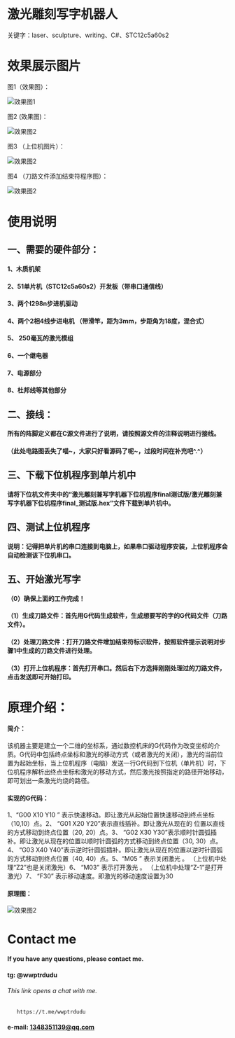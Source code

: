 # 激光雕刻写字机器人
关键字：laser、sculpture、writing、C#、STC12c5a60s2

# 效果展示图片
图1（效果图）：

![效果图1](https://github.com/WhisperHear/Laser_Writing_Machine/blob/master/图片展示/running.jpg)

图2 (效果图)：

![效果图2](https://github.com/WhisperHear/Laser_Writing_Machine/blob/master/图片展示/demo.jpg)

图3 （上位机图片）：

![效果图2](https://github.com/WhisperHear/Laser_Writing_Machine/blob/master/图片展示/上位机图片.JPG)

图4 （刀路文件添加结束符程序图）：

![效果图2](https://github.com/WhisperHear/Laser_Writing_Machine/blob/master/图片展示/nc_files_change.jpg)

# 使用说明
## 一、需要的硬件部分：
#### 1、木质机架
#### 2、51单片机（STC12c5a60s2）开发板（带串口通信线）
#### 3、两个l298n步进机驱动
#### 4、两个2相4线步进电机 （带滑竿，距为3mm，步距角为18度，混合式）
#### 5、 250毫瓦的激光模组
#### 6、一个继电器
#### 7、电源部分
#### 8、杜邦线等其他部分

## 二、接线：
#### 所有的阵脚定义都在C源文件进行了说明，请按照源文件的注释说明进行接线。

#### （此处电路图丢失了喵~，大家只好看源码了呢~，过段时间在补充吧^.^）

## 三、下载下位机程序到单片机中
#### 请将下位机文件夹中的“激光雕刻兼写字机器下位机程序final测试版/激光雕刻兼写字机器下位机程序final_测试版.hex”文件下载到单片机中。

## 四、测试上位机程序
#### 说明：记得把单片机的串口连接到电脑上，如果串口驱动程序安装，上位机程序会自动检测该下位机串口。

## 五、开始激光写字
#### （0）确保上面的工作完成！
#### （1）生成刀路文件：首先用G代码生成软件，生成想要写的字的G代码文件（刀路文件）。
#### （2）处理刀路文件：打开刀路文件增加结束符标识软件，按照软件提示说明对步骤1中生成的刀路文件进行处理。
#### （3）打开上位机程序：首先打开串口。然后右下方选择刚刚处理过的刀路文件，点击发送即可开始打印。

# 原理介绍：
#### 简介：
该机器主要是建立一个二维的坐标系，通过数控机床的G代码作为改变坐标的介质。G代码中包括终点坐标和激光的移动方式（或者激光的关闭），激光的当前位置为起始坐标，当上位机程序（电脑）发送一行G代码到下位机（单片机）时，下位机程序解析出终点坐标和激光的移动方式，然后激光按照指定的路径开始移动，即可划出一条激光灼烧的路径。

#### 实现的G代码：
1、“G00  X10  Y10 ” 表示快速移动。即让激光从起始位置快速移动到终点坐标（10,10）点。2、 “G01   X20   Y20”表示直线插补。即让激光从现在的 位置以直线的方式移动到终点位置（20,   20）点。3、  “G02   X30   Y30”表示顺时针圆弧插补。即让激光从现在的位置以顺时针圆弧的方式移动到终点位置（30,    30）点。4、 “G03   X40   Y40”表示逆时针圆弧插补。即让激光从现在的位置以逆时针圆弧的方式移动到终点位置（40,    40）点。5、“M05 ”   表示关闭激光 。    （上位机中处理“Z2”也是关闭激光）6、 “M03”    表示打开激光 。    （上位机中处理“Z-1”是打开激光）7、 “F30”      表示移动速度。即激光的移动速度设置为30

#### 原理图：
![效果图2](https://github.com/WhisperHear/Laser_Writing_Machine/blob/master/图片展示/principle.png)


# Contact me 
#### If you have any questions, please contact me.
#### tg: @wwptrdudu
###### This link opens a chat with me.
       https://t.me/wwptrdudu
#### e-mail: 1348351139@qq.com


